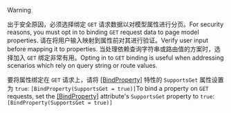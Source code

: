 > [!WARNING]
> <span data-ttu-id="a9e3f-101">出于安全原因，必须选择绑定 `GET` 请求数据以对模型属性进行分页。</span><span class="sxs-lookup"><span data-stu-id="a9e3f-101">For security reasons, you must opt in to binding `GET` request data to page model properties.</span></span> <span data-ttu-id="a9e3f-102">请在将用户输入映射到属性前对其进行验证。</span><span class="sxs-lookup"><span data-stu-id="a9e3f-102">Verify user input before mapping it to properties.</span></span> <span data-ttu-id="a9e3f-103">当处理依赖查询字符串或路由值的方案时，选择加入 `GET` 绑定非常有用。</span><span class="sxs-lookup"><span data-stu-id="a9e3f-103">Opting in to `GET` binding is useful when addressing scenarios which rely on query string or route values.</span></span>
>
> <span data-ttu-id="a9e3f-104">要将属性绑定在 `GET` 请求上，请将 [[BindProperty]](/dotnet/api/microsoft.aspnetcore.mvc.bindpropertyattribute) 特性的 `SupportsGet` 属性设置为 `true`: `[BindProperty(SupportsGet = true)]`</span><span class="sxs-lookup"><span data-stu-id="a9e3f-104">To bind a property on `GET` requests, set the [[BindProperty]](/dotnet/api/microsoft.aspnetcore.mvc.bindpropertyattribute) attribute's `SupportsGet` property to `true`: `[BindProperty(SupportsGet = true)]`</span></span>
